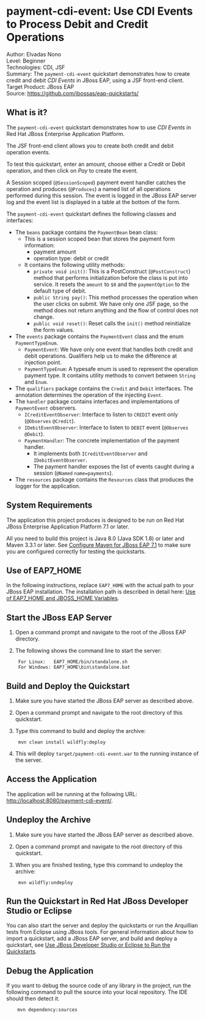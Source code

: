 # payment-cdi-event: Use CDI Events to Process Debit and Credit Operations

Author: Elvadas Nono  
Level: Beginner  
Technologies: CDI, JSF  
Summary: The `payment-cdi-event` quickstart demonstrates how to create credit and debit *CDI Events* in JBoss EAP, using a JSF front-end client.  
Target Product: JBoss EAP  
Source: <https://github.com/jbossas/eap-quickstarts/>  

## What is it?

The `payment-cdi-event` quickstart demonstrates how to use *CDI Events* in Red Hat JBoss Enterprise Application Platform.

The JSF front-end client allows you to create both credit and debit operation events.

To test this quickstart, enter an amount, choose either a Credit or Debit operation, and then click on *Pay* to create the event.

A Session scoped (`@SessionScoped`) payment event handler catches the operation and produces (`@Produces`) a named list of all operations performed during this session. The event is logged in the JBoss EAP server log and the event list is displayed in a table at the bottom of the form.

The `payment-cdi-event` quickstart defines the following classes and interfaces:

* The `beans` package contains the `PaymentBean` bean class:
   * This is a session scoped bean that stores the payment form information:
       * payment amount
       * operation type: debit or credit
   * It contains the following utility methods:
       * `private void init()`: This is a PostConstruct (`@PostConstruct`) method that performs initialization before the class is put into service. It resets the `amount` to `$0` and the `paymentOption` to the default type of debit.
       * `public String pay()`: This method processes the operation when the user clicks on submit. We have only one JSF page, so the method does not return anything and the flow of control does not change.
       * `public void reset()`: Reset calls the `init()` method reinitialize the form values.
* The `events` package contains the `PaymentEvent` class and the enum `PaymentTypeEnum`.
  * `PaymentEvent`: We have only one event that handles both credit and debit operations. Qualifiers help us to make the difference at injection point.
  * `PaymentTypeEnum`:  A typesafe enum is used to represent the operation payment type. It contains utility methods to convert between `String` and `Enum`.
* The `qualifiers` package contains the `Credit` and `Debit` interfaces. The annotation determines the operation of the injecting `Event`.
* The `handler` package contains interfaces and implementations of `PaymentEvent` observers.
  * `ICreditEventObserver`: Interface to listen to `CREDIT` event only (`@Observes` `@Credit`).
  * `IDebitEventObserver`: Interface to listen to `DEBIT` event (`@Observes` `@Debit`).
  * `PaymentHandler`: The concrete implementation of the payment handler.
    * It implements both `ICreditEventObserver` and `IDebitEventObserver`.
    * The payment handler exposes the list of events caught during a session (`@Named`  `name=payments`).
* The `resources` package contains the `Resources` class that produces the logger for the application.


## System Requirements

The application this project produces is designed to be run on Red Hat JBoss Enterprise Application Platform 7.1 or later.

All you need to build this project is Java 8.0 (Java SDK 1.8) or later and Maven 3.3.1 or later. See [Configure Maven for JBoss EAP 7.1](https://github.com/jboss-developer/jboss-developer-shared-resources/blob/master/guides/CONFIGURE_MAVEN_JBOSS_EAP7.md#configure-maven-to-build-and-deploy-the-quickstarts) to make sure you are configured correctly for testing the quickstarts.


## Use of EAP7_HOME

In the following instructions, replace `EAP7_HOME` with the actual path to your JBoss EAP installation. The installation path is described in detail here: [Use of EAP7_HOME and JBOSS_HOME Variables](https://github.com/jboss-developer/jboss-developer-shared-resources/blob/master/guides/USE_OF_EAP7_HOME.md#use-of-eap_home-and-jboss_home-variables).


## Start the JBoss EAP Server

1. Open a command prompt and navigate to the root of the JBoss EAP directory.
2. The following shows the command line to start the server:

        For Linux:   EAP7_HOME/bin/standalone.sh
        For Windows: EAP7_HOME\bin\standalone.bat


## Build and Deploy the Quickstart

1. Make sure you have started the JBoss EAP server as described above.
2. Open a command prompt and navigate to the root directory of this quickstart.
3. Type this command to build and deploy the archive:

        mvn clean install wildfly:deploy

4. This will deploy `target/payment-cdi-event.war` to the running instance of the server.


## Access the Application

The application will be running at the following URL: <http://localhost:8080/payment-cdi-event/>.


## Undeploy the Archive

1. Make sure you have started the JBoss EAP server as described above.
2. Open a command prompt and navigate to the root directory of this quickstart.
3. When you are finished testing, type this command to undeploy the archive:

        mvn wildfly:undeploy


## Run the Quickstart in Red Hat JBoss Developer Studio or Eclipse

You can also start the server and deploy the quickstarts or run the Arquillian tests from Eclipse using JBoss tools. For general information about how to import a quickstart, add a JBoss EAP server, and build and deploy a quickstart, see [Use JBoss Developer Studio or Eclipse to Run the Quickstarts](https://github.com/jboss-developer/jboss-developer-shared-resources/blob/master/guides/USE_JBDS.md#use-jboss-developer-studio-or-eclipse-to-run-the-quickstarts).


## Debug the Application

If you want to debug the source code of any library in the project, run the following command to pull the source into your local repository. The IDE should then detect it.

        mvn dependency:sources
